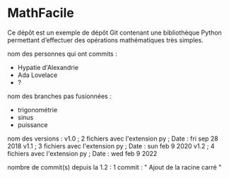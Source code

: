 # MathFacile

Ce dépôt est un exemple de dépôt Git contenant une bibliothèque Python
permettant d’effectuer des opérations mathématiques très simples.

nom des personnes qui ont commits : 
- Hypatie d'Alexandrie
- Ada Lovelace
- ?

nom des branches pas fusionnées : 
- trigonométrie
- sinus
- puissance

nom des versions : 
v1.0 ; 2 fichiers avec l'extension py ; Date : fri sep 28 2018
v1.1 ; 3 fichiers avec l'extension py ; Date : sun feb 9 2020
v1.2 ; 4 fichiers avec l'extension py ; Date : wed feb 9 2022

nombre de commit(s) depuis la 1.2 :
1 commit : " Ajout de la racine carré " 

